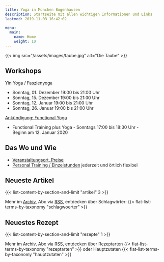 ```yaml
---
title: Yoga in München Bogenhausen
description: Startseite mit allen wichtigen Informationen und Links
lastmod: 2019-11-03 16:42:02

menu:
  main:
    name: Home
    weight: 10
---
```

{{< img src="/assets/images/taube.jpg" alt="Die Taube" >}}


## Workshops

[Yin Yoga / Faszienyoga][7]

- Sonntag, 01. Dezember 19:00 bis 21:00 Uhr
- Sonntag, 15. Dezember 19:00 bis 21:00 Uhr
- Sonntag, 12. Januar 19:00 bis 21:00 Uhr
- Sonntag, 26. Januar 19:00 bis 21:00 Uhr


[Ankündigung: Functional Yoga][8]

- Functional Training plus Yoga - Sonntags 17:00 bis 18:30 Uhr - <br/>
Beginn am 12. Januar 2020


[6]: /workshops/#detoxyogaworkshop
[7]: /workshops/#yinyogaworkshop
[8]: /functional-training


## Das Wo und Wie

- [Veranstaltungsort, Preise][9]
- [Personal Training / Einzelstunden][1] jederzeit und örtlich flexibel

[9]: /workshops/#konditionen
[1]: /personal-training


## Neueste Artikel

{{< list-content-by-section-and-limit "artikel" 3 >}}

Mehr im [Archiv][10], Abo via [RSS][11], entdecken über Schlagwörter: {{< flat-list-terms-by-taxonomy "schlagwoerter" >}}

[10]: /artikel/
[11]: /artikel/index.xml


## Neuestes Rezept

{{< list-content-by-section-and-limit "rezepte" 1 >}}

Mehr im [Archiv][12], Abo via [RSS][13], entdecken über Rezeptarten {{< flat-list-terms-by-taxonomy "rezeptarten" >}} oder Hauptzutaten {{< flat-list-terms-by-taxonomy "hauptzutaten" >}}

[12]: /rezepte/
[13]: /rezepte/index.xml
